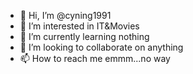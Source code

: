 - 👋 Hi, I’m @cyning1991
- 👀 I’m interested in IT&Movies
- 🌱 I’m currently learning nothing
- 💞️ I’m looking to collaborate on anything
- 📫 How to reach me emmm...no way

<!---
cyning1991/cyning1991 is a ✨ special ✨ repository because its `README.md` (this file) appears on your GitHub profile.
You can click the Preview link to take a look at your changes.
--->
